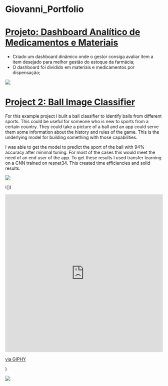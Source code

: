 # Giovanni_Portfolio

# [Projeto: Dashboard Analítico de Medicamentos e Materiais](https://github.com/PlayingNumbers/ds_salary_proj) 
* Criado um dashboard dinâmico onde o gestor consiga avaliar item a item desejado para melhor gestão do estoque da farmácia;
* O dashboard foi dividido em materiais e medicamentos por dispensação;

![](https://lh3.googleusercontent.com/pw/ABLVV84MekDm2_ud1L4Cgi5Y_i451CtPvr6r0YgY4aeI74AokaZULHPDaepqVzKmNm88AhT4v8pckbYYP5eis85ErurmrlZMHPA99jxvvP0uF_NjCRMXvwdIqKLQ4JYYc1PtHlyp1oNvrETiLV3LJsNz1RA3-9LqhdBV5oWpnUmcghSFK5rnCMyCG9iGESWwq295HncslP6xCtEib8Saa11aAoLsQRRif930cgW_F176aR2IQRjaT48ZpypDQnPtWPiUDK-PQbel52iW5qmmBw6zRidjZNOEpIZ0AJyDQmH4gCN2Hj8XI-uv3asCTDZ5xfmSbQYTXgY5DNDwH903Dr64nw8oIBSSHNByfyU5qLmNerYgmS-usM43tzq1oD8czPLf31oU3wxih_HH_JqkFIuWjPO3RkK0LQe0U0ho7udlX8O7DFB8hJD6u3APL5qevcAUssZfKfhSXOoQ37_NItfBiZhjOiu9lK0lMo7nDHYgHi_8xZqs9XjIWgM_LVgEI3hytYManHq0aNJmdD1aTepgDm2CUc1lS696jG3MfUq7IdMXblWdiLZGnYgfWGAkPVHpV9xE-HU1vNWsnvBm-5LUrdL470hSpvJXSXhVHb1eNtgrKfJNDvkDg7z_oQY1Ruka56SMsZR0n84OwUcADUwOUrGjpGdW0aGiGRHhyyB9Xjut-EM1J1LNVzWa5ojxMK6O7GAPQEyTFkNLxcAjW51pEr5x4ykAQy4aDupCFqfeTY7NulnCqDtRkE443L7TgglgTRvLfHbQf8iZB5xI_InDr4WicXDZuNlCe20BZB5dw3_5A-CG4aNMUh2IKCsKlarreyuuyPFNodSPvwmKEYDvHa1NGaD0rKq20kxdLNrdkFQLyIf6LEC0GFMG3UrX9rH9yBxJiyytCYbm_OGlb8r_dl94=w216-h215-s-no-gm?authuser=0)

# [Project 2: Ball Image Classifier](https://github.com/PlayingNumbers/ball_image_classifier) 
For this example project I built a ball classifier to identify balls from different sports. This could be useful for someone who is new to sports from a certain country. They could take a picture of a ball and an app could serve them some information about the history and rules of the game. This is the underlying model for building something with those capabilities. 

I was able to get the model to predict the sport of the ball with 94% accuracy after minimal tuning. For most of the cases this would meet the need of an end user of the app. To get these results I used transfer learning on a CNN trained on resnet34. This created time efficiencies and solid results. 

![](https://encrypted-tbn0.gstatic.com/images?q=tbn:ANd9GcQz-1CUCGde4veHpopZTtE-RjHu1XFlZ2xqxg&usqp=CAU)

![](<div style="width:100%;height:0;padding-bottom:100%;position:relative;"><iframe src="https://giphy.com/embed/n8x2aZCaCXAQEW6MKR" width="100%" height="100%" style="position:absolute" frameBorder="0" class="giphy-embed" allowFullScreen></iframe></div><p><a href="https://giphy.com/gifs/cute-aww-eyebleach-n8x2aZCaCXAQEW6MKR">via GIPHY</a></p>)

![](https://giphy.com/embed/n8x2aZCaCXAQEW6MKR)
